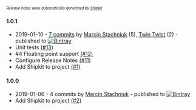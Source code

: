 <sup><sup>*Release notes were automatically generated by [Shipkit](http://shipkit.org/)*</sup></sup>

#### 1.0.1
 - 2019-01-10 - [7 commits](https://github.com/mstachniuk/shipkit-workshop/compare/v1.0.0...v1.0.1) by [Marcin Stachniuk](https://github.com/mstachniuk) (5), [Twin Twist](https://github.com/TwinTwist) (2) - published to [![Bintray](https://img.shields.io/badge/Bintray-1.0.1-green.svg)](https://bintray.com/shipkit-bootstrap/bootstrap/maven/1.0.1)
 - Unit tests [(#13)](https://github.com/mstachniuk/shipkit-workshop/pull/13)
 - #4 Floating point support [(#12)](https://github.com/mstachniuk/shipkit-workshop/pull/12)
 - Configure Release Notes [(#11)](https://github.com/mstachniuk/shipkit-workshop/pull/11)
 - Add Shipkit to project [(#1)](https://github.com/mstachniuk/shipkit-workshop/pull/1)

#### 1.0.0
 - 2019-01-06 - 4 commits by [Marcin Stachniuk](https://github.com/mstachniuk) - published to [![Bintray](https://img.shields.io/badge/Bintray-1.0.0-green.svg)](https://bintray.com/shipkit-bootstrap/bootstrap/maven/1.0.0)
 - Add Shipkit to project [(#2)](https://github.com/mstachniuk/shipkit-workshop/pull/2)

